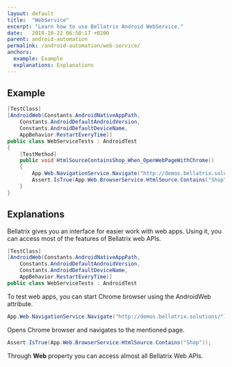 ```yaml
---
layout: default
title:  "WebService"
excerpt: "Learn how to use Bellatrix Android WebService."
date:   2018-10-22 06:50:17 +0200
parent: android-automation
permalink: /android-automation/web-service/
anchors:
  example: Example
  explanations: Explanations
---
```

Example
-------
```csharp
[TestClass]
[AndroidWeb(Constants.AndroidNativeAppPath,
    Constants.AndroidDefaultAndroidVersion,
    Constants.AndroidDefaultDeviceName,
    AppBehavior.RestartEveryTime)]
public class WebServiceTests : AndroidTest
{
    [TestMethod]
    public void HtmlSourceContainsShop_When_OpenWebPageWithChrome()
    {
        App.Web.NavigationService.Navigate("http://demos.bellatrix.solutions/");
        Assert.IsTrue(App.Web.BrowserService.HtmlSource.Contains("Shop"));
    }
}
```

Explanations
------------
Bellatrix gives you an interface for easier work with web apps. Using it, you can access most of the features
of Bellatrix web APIs.
```csharp
[TestClass]
[AndroidWeb(Constants.AndroidNativeAppPath,
    Constants.AndroidDefaultAndroidVersion,
    Constants.AndroidDefaultDeviceName,
    AppBehavior.RestartEveryTime)]
public class WebServiceTests : AndroidTest
```
To test web apps, you can start Chrome browser using the AndroidWeb attribute.
```csharp
App.Web.NavigationService.Navigate("http://demos.bellatrix.solutions/");
```
Opens Chrome browser and navigates to the mentioned page.
```csharp
Assert.IsTrue(App.Web.BrowserService.HtmlSource.Contains("Shop"));
```
Through **Web** property you can access almost all Bellatrix Web APIs.